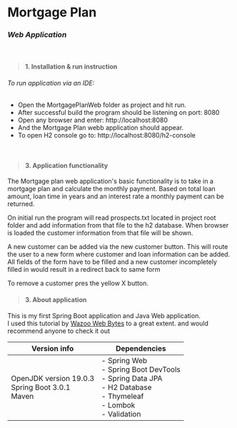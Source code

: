 
# Mortgage Plan

### *Web Application*
<br>


>#### 1. Installation & run instruction

###### To run application via an IDE:
- Open the MortgagePlanWeb folder as project and hit run.
- After successful build the program should be listening on port: 8080
- Open any browser and enter: http://localhost:8080 
- And the Mortgage Plan webb application should appear.
- To open H2 console go to: http://localhost:8080/h2-console

<br>

>#### 3. Application functionality


The Mortgage plan web application's basic functionality is to  take in a mortgage plan and calculate
the monthly payment. Based on total loan amount, loan time in years and an interest rate  a monthly  payment can be returned.

On initial run the program will read prospects.txt located in project root folder and add information from that file to the h2 database.
When browser is loaded the customer information from that file will be shown.   

A new customer can be added via the new customer button. This will route the user to a new form where customer and loan information can 
be added. All fields of the form have to be filled and a new customer incompletely filled in would result in a redirect back to same form 

To remove a customer pres the yellow X button.

>#### 3. About application


This is my first Spring Boot application and Java Web application. 
<br>I used this tutorial by [Wazoo Web Bytes](https://www.youtube.com/watch?v=Hvuij8SOW8Q)  to a great extent. and would recommend anyone to check it out

| Version info                                           | Dependencies                                                                                                                     |   
|--------------------------------------------------------|----------------------------------------------------------------------------------------------------------------------------------|
| OpenJDK version 19.0.3<br/>Spring Boot 3.0.1<br/>Maven | - Spring Web<br/> - Spring Boot DevTools<br/> - Spring Data JPA<br/> - H2 Database<br/>- Thymeleaf<br/>- Lombok<br/>- Validation |
